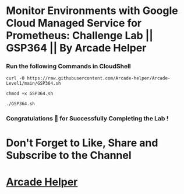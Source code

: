 # Monitor Environments with Google Cloud Managed Service for Prometheus: Challenge Lab || GSP364 || By Arcade Helper

### Run the following Commands in CloudShell
 
```
curl -O https://raw.githubusercontent.com/Arcade-helper/Arcade-Level1/main/GSP364.sh

chmod +x GSP364.sh

./GSP364.sh
```

### Congratulations 🎉 for Successfully Completing the Lab !


# Don't Forget to Like, Share and Subscribe to the Channel

# [Arcade Helper](https://www.youtube.com/@ArcadeHelper1418)
